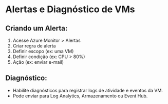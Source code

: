 # Alertas e Diagnóstico de VMs

## Criando um Alerta:

1. Acesse Azure Monitor > Alertas
2. Criar regra de alerta
3. Definir escopo (ex: uma VM)
4. Definir condição (ex: CPU > 80%)
5. Ação (ex: enviar e-mail)

## Diagnóstico:

- Habilite diagnósticos para registrar logs de atividade e eventos da VM.
- Pode enviar para Log Analytics, Armazenamento ou Event Hub.
